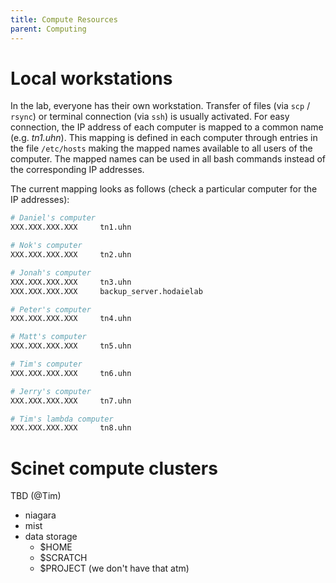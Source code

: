 ```yaml
---
title: Compute Resources
parent: Computing
---
```


# Local workstations

In the lab, everyone has their own workstation. Transfer of files (via `scp` / `rsync`)
or terminal connection (via `ssh`) is usually activated. For easy connection,
the IP address of each computer is mapped to a common name (e.g. *tn1.uhn*).
This mapping is defined in each computer through entries in the file `/etc/hosts`
making the mapped names available to all users of the computer. The mapped names can
be used in all bash commands instead of the corresponding IP addresses.

The current mapping looks as follows (check a particular computer for the IP addresses):

```bash
# Daniel's computer
XXX.XXX.XXX.XXX     tn1.uhn

# Nok's computer
XXX.XXX.XXX.XXX	    tn2.uhn

# Jonah's computer
XXX.XXX.XXX.XXX     tn3.uhn
XXX.XXX.XXX.XXX     backup_server.hodaielab

# Peter's computer
XXX.XXX.XXX.XXX	    tn4.uhn

# Matt's computer
XXX.XXX.XXX.XXX     tn5.uhn

# Tim's computer
XXX.XXX.XXX.XXX     tn6.uhn

# Jerry's computer
XXX.XXX.XXX.XXX     tn7.uhn

# Tim's lambda computer
XXX.XXX.XXX.XXX     tn8.uhn
```

# Scinet compute clusters

TBD (@Tim)

 * niagara
 * mist
 * data storage
   * $HOME
   * $SCRATCH
   * $PROJECT (we don't have that atm)
